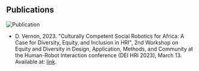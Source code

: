 ## Publications

![Publication](https://cssr4africa.github.io/images/CSSRforAfrica_logo_red.png)

* D. Vernon, 2023. "Culturally Competent Social Robotics for Africa: A Case for Diversity, Equity, and Inclusion in HRI", 2nd Workshop on Equity and Diversity in Design, Application, Methods, and Community at the Human-Robot Interaction conference (DEI HRI 2023), March 13.  Available at: [link](https://cssr4africa.github.io/publications/2023_Vernon.pdf).
